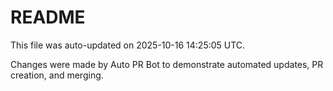 # README

This file was auto-updated on 2025-10-16 14:25:05 UTC.

Changes were made by Auto PR Bot to demonstrate automated updates, PR creation, and merging.
